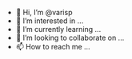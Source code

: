 - 👋 Hi, I’m @varisp
- 👀 I’m interested in ...
- 🌱 I’m currently learning ...
- 💞️ I’m looking to collaborate on ...
- 📫 How to reach me ...

<!---
varisp/varisp is a ✨ special ✨ repository because its `README.md` (this file) appears on your GitHub profile.
You can click the Preview link to take a look at your changes.
--->
